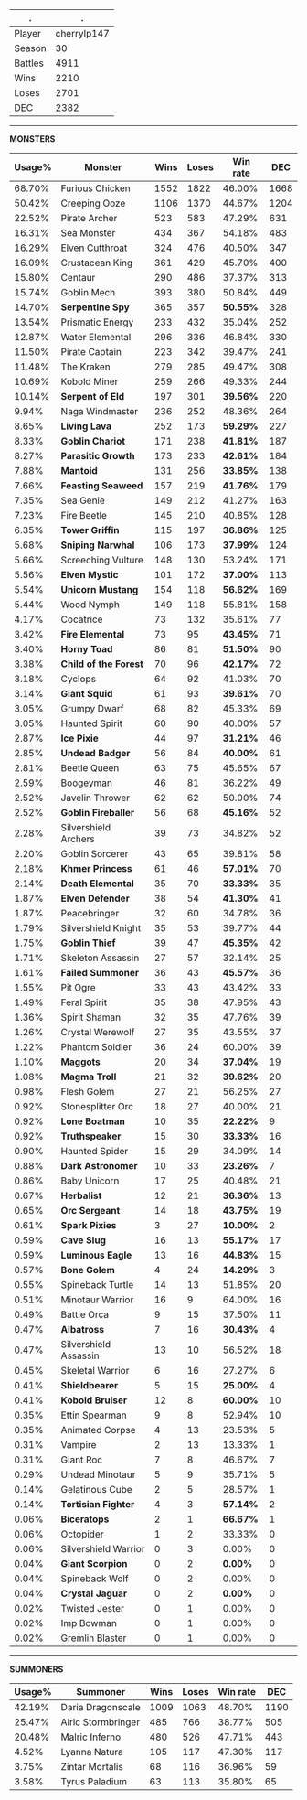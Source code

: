 .|.
|-|-
Player|cherrylp147
Season|30
Battles|4911
Wins|2210
Loses|2701
DEC|2382

---
**MONSTERS**

Usage%|Monster|Wins|Loses|Win rate|DEC|
-|-|-|-|-|-|
68.70%|Furious Chicken|1552|1822|46.00%|1668|
50.42%|Creeping Ooze|1106|1370|44.67%|1204|
22.52%|Pirate Archer|523|583|47.29%|631|
16.31%|Sea Monster|434|367|54.18%|483|
16.29%|Elven Cutthroat|324|476|40.50%|347|
16.09%|Crustacean King|361|429|45.70%|400|
15.80%|Centaur|290|486|37.37%|313|
15.74%|Goblin Mech|393|380|50.84%|449|
14.70%|**Serpentine Spy**|365|357|**50.55%**|328|
13.54%|Prismatic Energy|233|432|35.04%|252|
12.87%|Water Elemental|296|336|46.84%|330|
11.50%|Pirate Captain|223|342|39.47%|241|
11.48%|The Kraken|279|285|49.47%|308|
10.69%|Kobold Miner|259|266|49.33%|244|
10.14%|**Serpent of Eld**|197|301|**39.56%**|220|
9.94%|Naga Windmaster|236|252|48.36%|264|
8.65%|**Living Lava**|252|173|**59.29%**|227|
8.33%|**Goblin Chariot**|171|238|**41.81%**|187|
8.27%|**Parasitic Growth**|173|233|**42.61%**|184|
7.88%|**Mantoid**|131|256|**33.85%**|138|
7.66%|**Feasting Seaweed**|157|219|**41.76%**|179|
7.35%|Sea Genie|149|212|41.27%|163|
7.23%|Fire Beetle|145|210|40.85%|128|
6.35%|**Tower Griffin**|115|197|**36.86%**|125|
5.68%|**Sniping Narwhal**|106|173|**37.99%**|124|
5.66%|Screeching Vulture|148|130|53.24%|171|
5.56%|**Elven Mystic**|101|172|**37.00%**|113|
5.54%|**Unicorn Mustang**|154|118|**56.62%**|169|
5.44%|Wood Nymph|149|118|55.81%|158|
4.17%|Cocatrice|73|132|35.61%|77|
3.42%|**Fire Elemental**|73|95|**43.45%**|71|
3.40%|**Horny Toad**|86|81|**51.50%**|90|
3.38%|**Child of the Forest**|70|96|**42.17%**|72|
3.18%|Cyclops|64|92|41.03%|70|
3.14%|**Giant Squid**|61|93|**39.61%**|70|
3.05%|Grumpy Dwarf|68|82|45.33%|69|
3.05%|Haunted Spirit|60|90|40.00%|57|
2.87%|**Ice Pixie**|44|97|**31.21%**|46|
2.85%|**Undead Badger**|56|84|**40.00%**|61|
2.81%|Beetle Queen|63|75|45.65%|67|
2.59%|Boogeyman|46|81|36.22%|49|
2.52%|Javelin Thrower|62|62|50.00%|74|
2.52%|**Goblin Fireballer**|56|68|**45.16%**|52|
2.28%|Silvershield Archers|39|73|34.82%|52|
2.20%|Goblin Sorcerer|43|65|39.81%|58|
2.18%|**Khmer Princess**|61|46|**57.01%**|70|
2.14%|**Death Elemental**|35|70|**33.33%**|35|
1.87%|**Elven Defender**|38|54|**41.30%**|41|
1.87%|Peacebringer|32|60|34.78%|36|
1.79%|Silvershield Knight|35|53|39.77%|44|
1.75%|**Goblin Thief**|39|47|**45.35%**|42|
1.71%|Skeleton Assassin|27|57|32.14%|25|
1.61%|**Failed Summoner**|36|43|**45.57%**|36|
1.55%|Pit Ogre|33|43|43.42%|33|
1.49%|Feral Spirit|35|38|47.95%|43|
1.36%|Spirit Shaman|32|35|47.76%|39|
1.26%|Crystal Werewolf|27|35|43.55%|37|
1.22%|Phantom Soldier|36|24|60.00%|39|
1.10%|**Maggots**|20|34|**37.04%**|19|
1.08%|**Magma Troll**|21|32|**39.62%**|20|
0.98%|Flesh Golem|27|21|56.25%|27|
0.92%|Stonesplitter Orc|18|27|40.00%|21|
0.92%|**Lone Boatman**|10|35|**22.22%**|9|
0.92%|**Truthspeaker**|15|30|**33.33%**|16|
0.90%|Haunted Spider|15|29|34.09%|14|
0.88%|**Dark Astronomer**|10|33|**23.26%**|7|
0.86%|Baby Unicorn|17|25|40.48%|21|
0.67%|**Herbalist**|12|21|**36.36%**|13|
0.65%|**Orc Sergeant**|14|18|**43.75%**|19|
0.61%|**Spark Pixies**|3|27|**10.00%**|2|
0.59%|**Cave Slug**|16|13|**55.17%**|17|
0.59%|**Luminous Eagle**|13|16|**44.83%**|15|
0.57%|**Bone Golem**|4|24|**14.29%**|3|
0.55%|Spineback Turtle|14|13|51.85%|20|
0.51%|Minotaur Warrior|16|9|64.00%|16|
0.49%|Battle Orca|9|15|37.50%|11|
0.47%|**Albatross**|7|16|**30.43%**|4|
0.47%|Silvershield Assassin|13|10|56.52%|18|
0.45%|Skeletal Warrior|6|16|27.27%|6|
0.41%|**Shieldbearer**|5|15|**25.00%**|4|
0.41%|**Kobold Bruiser**|12|8|**60.00%**|10|
0.35%|Ettin Spearman|9|8|52.94%|10|
0.35%|Animated Corpse|4|13|23.53%|5|
0.31%|Vampire|2|13|13.33%|1|
0.31%|Giant Roc|7|8|46.67%|7|
0.29%|Undead Minotaur|5|9|35.71%|5|
0.14%|Gelatinous Cube|2|5|28.57%|1|
0.14%|**Tortisian Fighter**|4|3|**57.14%**|2|
0.06%|**Biceratops**|2|1|**66.67%**|1|
0.06%|Octopider|1|2|33.33%|0|
0.06%|Silvershield Warrior|0|3|0.00%|0|
0.04%|**Giant Scorpion**|0|2|**0.00%**|0|
0.04%|Spineback Wolf|0|2|0.00%|0|
0.04%|**Crystal Jaguar**|0|2|**0.00%**|0|
0.02%|Twisted Jester|0|1|0.00%|0|
0.02%|Imp Bowman|0|1|0.00%|0|
0.02%|Gremlin Blaster|0|1|0.00%|0|

---
**SUMMONERS**

Usage%|Summoner|Wins|Loses|Win rate|DEC|
-|-|-|-|-|-|
42.19%|Daria Dragonscale|1009|1063|48.70%|1190|
25.47%|Alric Stormbringer|485|766|38.77%|505|
20.48%|Malric Inferno|480|526|47.71%|443|
4.52%|Lyanna Natura|105|117|47.30%|117|
3.75%|Zintar Mortalis|68|116|36.96%|59|
3.58%|Tyrus Paladium|63|113|35.80%|65|
